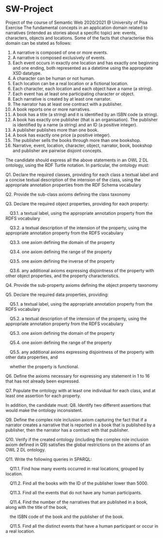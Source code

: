 # SW-Project
Project of the course of Semantic Web 2020/2021 @ University of Pisa
Exercise
The fundamental concepts in an application domain related to narratives (intended as stories about a specific
topic) are: events, characters, objects and locations. Some of the facts that characterise this domain can be
stated as follows:
1. A narrative is composed of one or more events.
2. A narrative is composed exclusively of events.
3. Each event occurs in exactly one location and has exactly one beginning and one ending, both
represented as a datetime using the appropriate XSD datatype.
4. A character can be human or not human.
5. Each location can be a real location or a fictional location.
6. Each character, each location and each object have a name (a string).
7. Each event has at least one participating character or object.
8. Each narrative is created by at least one narrator.
9. The narrator has at least one contract with a publisher.
10. A book reports one or more narratives.
11. A book has a title (a string) and it is identified by an ISBN code (a string).
12. A book has exactly one publisher (that is an organisation). The publisher is identified by a name (a
string) and an ID (a positive integer).
13. A publisher publishes more than one book.
14. A book has exactly one price (a positive integer).
15. The publisher sells the books through more than one bookshop.
16. Narrative, event, location, character, object, narrator, book, bookshop and publisher are pairwise
disjoint concepts.

The candidate should express all the above statements in an OWL 2 DL ontology, using the RDF Turtle
notation. In particular, the ontology must:

Q1. Declare the required classes, providing for each class a textual label and a concise textual description of
the intension of the class, using the appropriate annotation properties from the RDF Schema vocabulary

Q2. Provide the sub-class axioms defining the class taxonomy

Q3. Declare the required object properties, providing for each property:

&ensp;&ensp;Q3.1. a textual label, using the appropriate annotation property from the RDFS vocabulary

&ensp;&ensp;Q3.2. a textual description of the intension of the property, using the appropriate annotation property
from the RDFS vocabulary

&ensp;&ensp;Q3.3. one axiom defining the domain of the property

&ensp;&ensp;Q3.4. one axiom defining the range of the property

&ensp;&ensp;Q3.5. one axiom defining the inverse of the property

&ensp;&ensp;Q3.6. any additional axioms expressing disjointness of the property with other object properties, and
the property characteristics.

Q4. Provide the sub-property axioms defining the object property taxonomy

Q5. Declare the required data properties, providing:

&ensp;&ensp;Q5.1. a textual label, using the appropriate annotation property from the RDFS vocabulary

&ensp;&ensp;Q5.2. a textual description of the intension of the property, using the appropriate annotation property
from the RDFS vocabulary

&ensp;&ensp;Q5.3. one axiom defining the domain of the property

&ensp;&ensp;Q5.4. one axiom defining the range of the property

&ensp;&ensp;Q5.5. any additional axioms expressing disjointness of the property with other data properties, and

&ensp;&ensp;whether the property is functional.

Q6. Define the axioms necessary for expressing any statement in 1 to 16 that has not already been
expressed.

Q7. Populate the ontology with at least one individual for each class, and at least one assertion for each
property.


In addition, the candidate must:
Q8. Identify two different assertions that would make the ontology inconsistent.

Q9. Define the complex role inclusion axiom capturing the fact that if a narrator creates a narrative that is
reported in a book that is published by a publisher, then the narrator has a contract with that
publisher.

Q10. Verify if the created ontology (including the complex role inclusion axiom defined in Q9) satisfies
the global restrictions on the axioms of an OWL 2 DL ontology.

Q11. Write the following queries in SPARQL:

&ensp;&ensp;Q11.1. Find how many events occurred in real locations, grouped by location.

&ensp;&ensp;Q11.2. Find all the books with the ID of the publisher lower than 5000.

&ensp;&ensp;Q11.3. Find all the events that do not have any human participants.

&ensp;&ensp;Q11.4. Find the number of the narratives that are published in a book, along with the title of the book,

&ensp;&ensp;the ISBN code of the book and the publisher of the book.

&ensp;&ensp;Q11.5. Find all the distinct events that have a human participant or occur in a real location.
